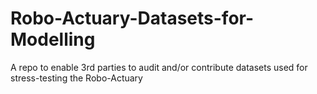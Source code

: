 # Robo-Actuary-Datasets-for-Modelling
A repo to enable 3rd parties to audit and/or contribute datasets used for stress-testing the Robo-Actuary
